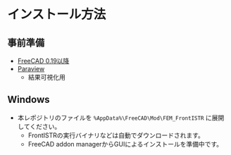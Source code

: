 # インストール方法

## 事前準備

- [FreeCAD 0.19以降](https://www.freecadweb.org/downloads.php)
- [Paraview](https://www.paraview.org/download/)
    - 結果可視化用

## Windows

- 本レポジトリのファイルを `%AppData%\FreeCAD\Mod\FEM_FrontISTR` に展開してください。
    - FrontISTRの実行バイナリなどは自動でダウンロードされます。
    - FreeCAD addon managerからGUIによるインストールを準備中です。

